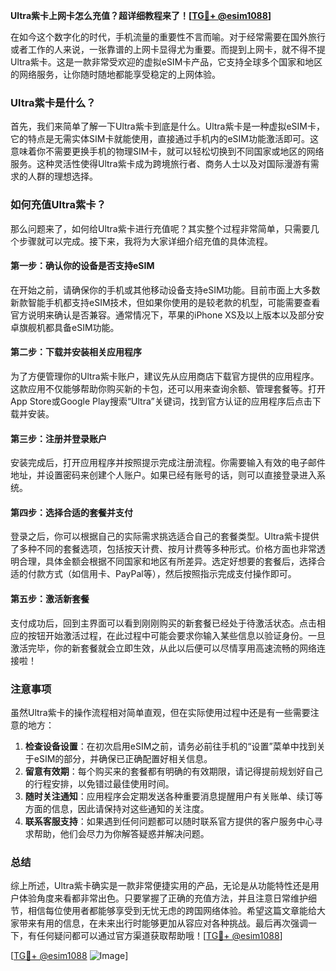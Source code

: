 **Ultra紫卡上网卡怎么充值？超详细教程来了！[[TG💪+ @esim1088](https://t.me/s/esim1088)]**

在如今这个数字化的时代，手机流量的重要性不言而喻。对于经常需要在国外旅行或者工作的人来说，一张靠谱的上网卡显得尤为重要。而提到上网卡，就不得不提Ultra紫卡。这是一款非常受欢迎的虚拟eSIM卡产品，它支持全球多个国家和地区的网络服务，让你随时随地都能享受稳定的上网体验。

### Ultra紫卡是什么？

首先，我们来简单了解一下Ultra紫卡到底是什么。Ultra紫卡是一种虚拟eSIM卡，它的特点是无需实体SIM卡就能使用，直接通过手机内的eSIM功能激活即可。这意味着你不需要更换手机的物理SIM卡，就可以轻松切换到不同国家或地区的网络服务。这种灵活性使得Ultra紫卡成为跨境旅行者、商务人士以及对国际漫游有需求的人群的理想选择。

### 如何充值Ultra紫卡？

那么问题来了，如何给Ultra紫卡进行充值呢？其实整个过程非常简单，只需要几个步骤就可以完成。接下来，我将为大家详细介绍充值的具体流程。

#### 第一步：确认你的设备是否支持eSIM

在开始之前，请确保你的手机或其他移动设备支持eSIM功能。目前市面上大多数新款智能手机都支持eSIM技术，但如果你使用的是较老款的机型，可能需要查看官方说明来确认是否兼容。通常情况下，苹果的iPhone XS及以上版本以及部分安卓旗舰机都具备eSIM功能。

#### 第二步：下载并安装相关应用程序

为了方便管理你的Ultra紫卡账户，建议先从应用商店下载官方提供的应用程序。这款应用不仅能够帮助你购买新的卡包，还可以用来查询余额、管理套餐等。打开App Store或Google Play搜索“Ultra”关键词，找到官方认证的应用程序后点击下载并安装。

#### 第三步：注册并登录账户

安装完成后，打开应用程序并按照提示完成注册流程。你需要输入有效的电子邮件地址，并设置密码来创建个人账户。如果已经有账号的话，则可以直接登录进入系统。

#### 第四步：选择合适的套餐并支付

登录之后，你可以根据自己的实际需求挑选适合自己的套餐类型。Ultra紫卡提供了多种不同的套餐选项，包括按天计费、按月计费等多种形式。价格方面也非常透明合理，具体金额会根据不同国家和地区有所差异。选定好想要的套餐后，选择合适的付款方式（如信用卡、PayPal等），然后按照指示完成支付操作即可。

#### 第五步：激活新套餐

支付成功后，回到主界面可以看到刚刚购买的新套餐已经处于待激活状态。点击相应的按钮开始激活过程，在此过程中可能会要求你输入某些信息以验证身份。一旦激活完毕，你的新套餐就会立即生效，从此以后便可以尽情享用高速流畅的网络连接啦！

### 注意事项

虽然Ultra紫卡的操作流程相对简单直观，但在实际使用过程中还是有一些需要注意的地方：

1. **检查设备设置**：在初次启用eSIM之前，请务必前往手机的“设置”菜单中找到关于eSIM的部分，并确保已正确配置好相关信息。
2. **留意有效期**：每个购买来的套餐都有明确的有效期限，请记得提前规划好自己的行程安排，以免错过最佳使用时间。
3. **随时关注通知**：应用程序会定期发送各种重要消息提醒用户有关账单、续订等方面的信息，因此请保持对这些通知的关注度。
4. **联系客服支持**：如果遇到任何问题都可以随时联系官方提供的客户服务中心寻求帮助，他们会尽力为你解答疑惑并解决问题。

### 总结

综上所述，Ultra紫卡确实是一款非常便捷实用的产品，无论是从功能特性还是用户体验角度来看都非常出色。只要掌握了正确的充值方法，并且注意日常维护细节，相信每位使用者都能够享受到无忧无虑的跨国网络体验。希望这篇文章能给大家带来有用的信息，在未来出行时能够更加从容应对各种挑战。最后再次强调一下，有任何疑问都可以通过官方渠道获取帮助哦！[[TG💪+ @esim1088](https://t.me/s/esim1088)]

[[TG💪+ @esim1088](https://t.me/s/esim1088) ![Image](https://i.postimg.cc/4NQfJmqS/Snipaste-2025-05-13-00-14-12.png)]